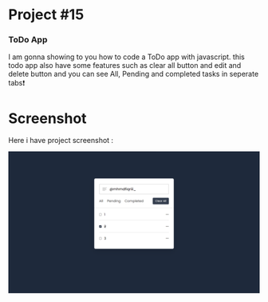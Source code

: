 # Project #15

### ToDo App
I am gonna showing to you how to code a ToDo app with javascript. this todo app also have some features such as clear all button and edit and delete button and you can see All, Pending and completed tasks in seperate tabs❗️

# Screenshot
Here i have project screenshot :


![screenshot](result.png)
